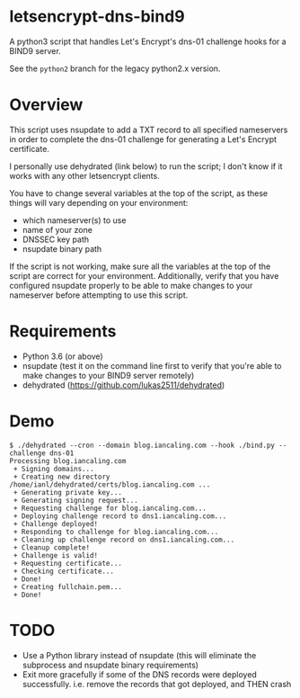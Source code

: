 # letsencrypt-dns-bind9
A python3 script that handles Let's Encrypt's dns-01 challenge hooks for a BIND9 server.

See the `python2` branch for the legacy python2.x version.

# Overview
This script uses nsupdate to add a TXT record to all specified nameservers in order to complete the dns-01 challenge for generating a Let's Encrypt certificate.

I personally use dehydrated (link below) to run the script; I don't know if it works with any other letsencrypt clients.

You have to change several variables at the top of the script, as these things will vary depending on your environment:
  - which nameserver(s) to use
  - name of your zone
  - DNSSEC key path
  - nsupdate binary path
  
If the script is not working, make sure all the variables at the top of the script are correct for your environment.
Additionally, verify that you have configured nsupdate properly to be able to make changes to your nameserver before
attempting to use this script.

# Requirements
 * Python 3.6 (or above)
 * nsupdate (test it on the command line first to verify that you're able to make changes to your BIND9 server remotely)
 * dehydrated (https://github.com/lukas2511/dehydrated)

# Demo
    $ ./dehydrated --cron --domain blog.iancaling.com --hook ./bind.py --challenge dns-01
    Processing blog.iancaling.com
     + Signing domains...
     + Creating new directory /home/ianl/dehydrated/certs/blog.iancaling.com ...
     + Generating private key...
     + Generating signing request...
     + Requesting challenge for blog.iancaling.com...
     + Deploying challenge record to dns1.iancaling.com...
     + Challenge deployed!
     + Responding to challenge for blog.iancaling.com...
     + Cleaning up challenge record on dns1.iancaling.com...
     + Cleanup complete!
     + Challenge is valid!
     + Requesting certificate...
     + Checking certificate...
     + Done!
     + Creating fullchain.pem...
     + Done!

# TODO
  - Use a Python library instead of nsupdate (this will eliminate the subprocess and nsupdate binary requirements)
  - Exit more gracefully if some of the DNS records were deployed successfully. i.e. remove the records that got deployed, and THEN crash
